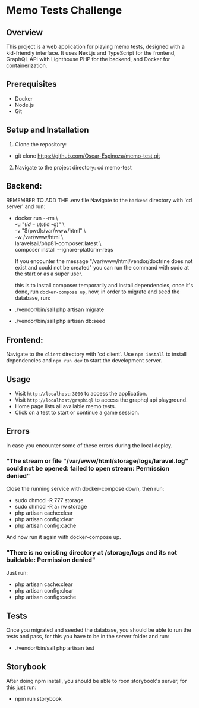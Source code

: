 # Memo Tests Challenge

## Overview
This project is a web application for playing memo tests, designed with a kid-friendly interface. It uses Next.js and TypeScript for the frontend, GraphQL API with Lighthouse PHP for the backend, and Docker for containerization.

## Prerequisites
- Docker
- Node.js
- Git

## Setup and Installation
1. Clone the repository:
  - git clone https://github.com/Oscar-Espinoza/memo-test.git

2. Navigate to the project directory:
  cd memo-test

## Backend:
  REMEMBER TO ADD THE .env file
  Navigate to the `backend` directory with 'cd server' and run:
- docker run --rm \\\
    -u "$(id -u):$(id -g)" \\\
    -v "$(pwd):/var/www/html" \\\
    -w /var/www/html \\\
    laravelsail/php81-composer:latest \\\
    composer install --ignore-platform-reqs

    If you encounter the message "/var/www/html/vendor/doctrine does not exist and could not be created" you can run the command with sudo at the start or as a super user.

  this is to install composer temporarily and install dependencies, once it's done, run `docker-compose up`, now, in order to migrate and seed the database, run:

- ./vendor/bin/sail php artisan migrate
- ./vendor/bin/sail php artisan db:seed

## Frontend:
  Navigate to the `client` directory with 'cd client'. Use `npm install` to install dependencies and `npm run dev` to start the development server.

## Usage
- Visit `http://localhost:3000` to access the application.
- Visit `http://localhost/graphiql` to access the graphql api playground.
- Home page lists all available memo tests.
- Click on a test to start or continue a game session.

## Errors
In case you encounter some of these errors during the local deploy.

### "The stream or file "/var/www/html/storage/logs/laravel.log" could not be opened: failed to open stream: Permission denied"

Close the running service with docker-compose down, then run:
- sudo chmod -R 777 storage
- sudo chmod -R a+rw storage
- php artisan cache:clear
- php artisan config:clear
- php artisan config:cache

And now run it again with docker-compose up.

### "There is no existing directory at /storage/logs and its not buildable: Permission denied"
Just run:
- php artisan cache:clear
- php artisan config:clear
- php artisan config:cache

## Tests
Once you migrated and seeded the database, you should be able to run the tests and pass, for this you have to be in the server folder and run:
- ./vendor/bin/sail php artisan test

## Storybook
After doing npm install, you should be able to roon storybook's server, for this just run:
- npm run storybook